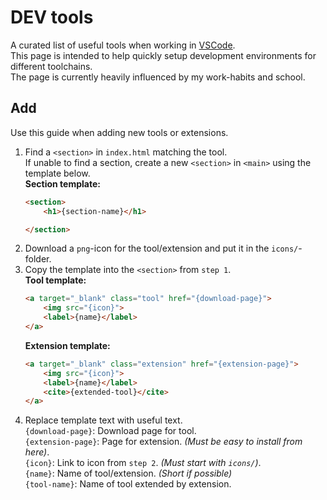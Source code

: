 # DEV tools
A curated list of useful tools when working in [VSCode](https://code.visualstudio.com/).  
This page is intended to help quickly setup development environments for different toolchains.  
The page is currently heavily influenced by my work-habits and school.

## Add
Use this guide when adding new tools or extensions.
1. Find a `<section>` in `index.html` matching the tool.  
   If unable to find a section, create a new `<section>` in `<main>` using the template below.  
   **Section template:**  
   ```html
   <section>
       <h1>{section-name}</h1>

   </section>
   ```
2. Download a `png`-icon for the tool/extension and put it in the `icons/`-folder.
3. Copy the template into the `<section>` from `step 1`.  
   **Tool template:**  
   ```html
   <a target="_blank" class="tool" href="{download-page}">
       <img src="{icon}">
       <label>{name}</label>
   </a>
   ```
   **Extension template:**  
   ```html
   <a target="_blank" class="extension" href="{extension-page}">
       <img src="{icon}">
       <label>{name}</label>
       <cite>{extended-tool}</cite>
   </a>
   ```
4. Replace template text with useful text.  
   `{download-page}`: Download page for tool.  
   `{extension-page}`: Page for extension. *(Must be easy to install from here)*.  
   `{icon}`: Link to icon from `step 2`. *(Must start with `icons/`)*.  
   `{name}`: Name of tool/extension. *(Short if possible)*  
   `{tool-name}`: Name of tool extended by extension.